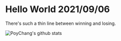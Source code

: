 # Hello World 2021/09/06

There's such a thin line between winning and losing.

![PoyChang's github stats](https://github-readme-stats.vercel.app/api?username=poychang&show_icons=true&theme=dracula)
